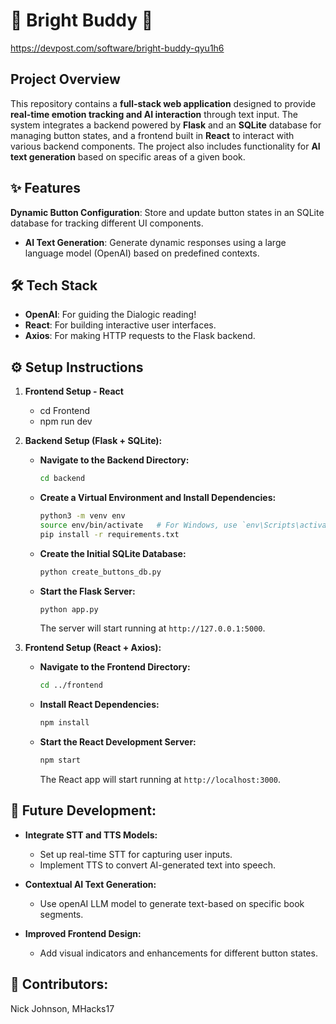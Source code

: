 # **🌟 Bright Buddy 🌟**
https://devpost.com/software/bright-buddy-qyu1h6

## **Project Overview**
This repository contains a **full-stack web application** designed to provide **real-time emotion tracking and AI interaction** through text input. The system integrates a backend powered by **Flask** and an **SQLite** database for managing button states, and a frontend built in **React** to interact with various backend components. The project also includes functionality for **AI text generation** based on specific areas of a given book.

## **✨ Features**
 **Dynamic Button Configuration**: Store and update button states in an SQLite database for tracking different UI components.
- **AI Text Generation**: Generate dynamic responses using a large language model (OpenAI) based on predefined contexts.

## **🛠️ Tech Stack**
- **OpenAI**: For guiding the Dialogic reading!
- **React**: For building interactive user interfaces.
- **Axios**: For making HTTP requests to the Flask backend.

## **⚙️ Setup Instructions**

1. **Frontend Setup - React**
   - cd Frontend
   - npm run dev


3. **Backend Setup (Flask + SQLite):**

    - **Navigate to the Backend Directory:**
        ```bash
        cd backend
        ```

    - **Create a Virtual Environment and Install Dependencies:**
        ```bash
        python3 -m venv env
        source env/bin/activate   # For Windows, use `env\Scripts\activate`
        pip install -r requirements.txt
        ```

    - **Create the Initial SQLite Database:**
        ```bash
        python create_buttons_db.py
        ```

    - **Start the Flask Server:**
        ```bash
        python app.py
        ```
        The server will start running at `http://127.0.0.1:5000`.

4. **Frontend Setup (React + Axios):**

    - **Navigate to the Frontend Directory:**
        ```bash
        cd ../frontend
        ```

    - **Install React Dependencies:**
        ```bash
        npm install
        ```

    - **Start the React Development Server:**
        ```bash
        npm start
        ```
        The React app will start running at `http://localhost:3000`.

## **🚀 Future Development:**
- **Integrate STT and TTS Models:**
  - Set up real-time STT for capturing user inputs.
  - Implement TTS to convert AI-generated text into speech.

- **Contextual AI Text Generation:**
  - Use openAI LLM model to generate text-based on specific book segments.

- **Improved Frontend Design:**
  - Add visual indicators and enhancements for different button states.


## **📜 Contributors:**
Nick Johnson, MHacks17

